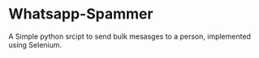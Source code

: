 # Whatsapp-Spammer
A Simple python srcipt to send bulk mesasges to a person, implemented using Selenium.
